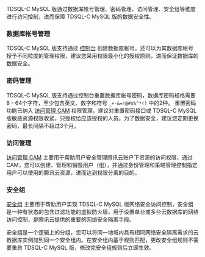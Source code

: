 
TDSQL-C MySQL 版通过数据库帐号管理、密码管理、访问管理、安全组等维度进行访问控制，进而保障 TDSQL-C MySQL 版的数据安全性。

### 数据库帐号管理
TDSQL-C MySQL 版支持通过 [控制台](https://console.cloud.tencent.com/cynosdb) 创建数据库帐号，还可以为其数据库帐号授予不同粒度的管理权限，建议您采用权限最小化的授权原则，进而保证数据库的数据安全。

### 密码管理
TDSQL-C MySQL 版支持通过控制台重置数据库帐号密码，数据库密码规格需要8 - 64个字符，至少包含英文、数字和符号 `_+-&=!@#$%^*()` 中的2种。
重置密码功能已纳入 [访问管理 CAM](https://cloud.tencent.com/document/product/598/10583) 权限管理，建议对重置密码接口或 TDSQL-C MySQL 版敏感资源权限收紧，只授权给应该授权的人员。为了数据安全，建议您定期更换密码，最长间隔不超过3个月。

### 访问管理
[访问管理 CAM](https://cloud.tencent.com/document/product/1003/38068) 主要用于帮助用户安全管理腾讯云账户下资源的访问权限，通过 CAM，您可以创建、管理和销毁用户（组），并通过身份管理和策略管理控制指定用户可以使用的腾讯云资源，进而达到权限分离的目的。

### 安全组
[安全组](https://cloud.tencent.com/document/product/213/12452) 主要用于帮助用户实现 TDSQL-C MySQL 版网络安全访问控制，安全组是一种有状态的包含过滤功能的虚拟防火墙，用于设置单台或多台云数据库的网络访问控制，是腾讯云提供的重要的网络安全隔离手段。

安全组是一个逻辑上的分组，您可以将同一地域内具有相同网络安全隔离需求的云数据库实例加到同一个安全组内。在安全组内基于规则匹配，更改安全组规则不需要重启 TDSQL-C MySQL 版，修改完安全组规则后立即生效。

